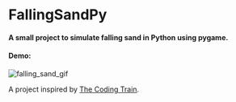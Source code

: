 # FallingSandPy

#### A small project to simulate falling sand in Python using pygame.

#### Demo:
![falling_sand_gif](https://github.com/user-attachments/assets/d204ac73-17c2-4a3a-afe5-ccdef2ed8cf3)


A project inspired by [The Coding Train](https://www.youtube.com/watch?v=L4u7Zy_b868).
